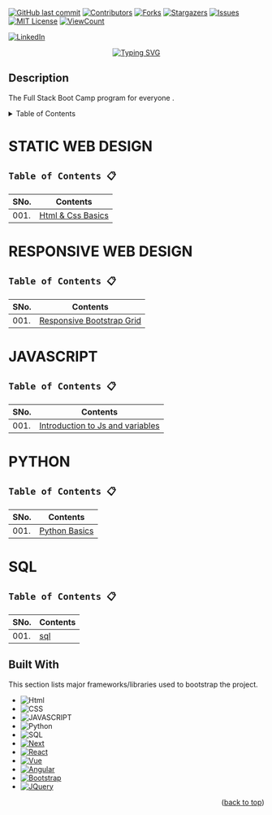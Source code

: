 <!-- PROJECT SHIELDS -->
<!--
*** I'm using markdown "reference style" links for readability.
*** Reference links are enclosed in brackets [ ] instead of parentheses ( ).
*** See the bottom of this document for the declaration of the reference variables
*** for contributors-url, forks-url, etc. This is an optional, concise syntax you may use.
*** https://www.markdownguide.org/basic-syntax/#reference-style-links
-->

[![GitHub last commit][commit-shield]][commit-url]
[![Contributors][contributors-shield]][contributors-url]
[![Forks][forks-shield]][forks-url]
[![Stargazers][stars-shield]][stars-url]
[![Issues][issues-shield]][issues-url]
[![MIT License][license-shield]][license-url]
[![ViewCount][view-shield]][view-url]

[![LinkedIn][linkedin-shield]][linkedin-url]

<p align="center"><a href="https://git.io/typing-svg"><img src="https://Full-stack-boot-camp-typing-svg.herokuapp.com?font=Fira+Code&weight=600&size=25&pause=1000&color=D0D3D4&background=000000&center=true&vCenter=true&width=435&lines=FULL+STACK+BOOT+CAMP" alt="Typing SVG" /></a>
</p>

## Description
The Full Stack Boot Camp program for everyone .

<!-- TABLE OF CONTENTS -->
<details>
  <summary>Table of Contents</summary>
  <ol>
    <li><a href="#Static-web-Design">Static-web-Design</a></li>
    <li><a href="#Responsive-web-design">Responsive-web-design</a></li>
    <li><a href="#Python">Python</a></li>
    <li><a href="#Javascript">Javascript</a></li>
  </ol>
</details>

# STATIC WEB DESIGN

## `Table of Contents 📋`
| **SNo.**  | **Contents**                              |
|-----------|-------------------------------------------|
| 001.        | [Html & Css Basics](https://github.com/gowthamdongari/Full-stack-boot-camp/blob/675fca5a52a5febb980cc790766cbee4ec634b2b/Static-web-design/1.html&css%20basics/Basics.html) |

# RESPONSIVE WEB DESIGN

## `Table of Contents 📋`
| **SNo.**  | **Contents**                              |
|-----------|-------------------------------------------|
| 001.        | [Responsive Bootstrap Grid](https://github.com/gowthamdongari/Full-stack-boot-camp/tree/master/Responsive-web-design/01.Resp-bootstrap-grid) |

# JAVASCRIPT

## `Table of Contents 📋`
| **SNo.**  | **Contents**                              |
|-----------|-------------------------------------------|
| 001.        | [Introduction to Js and variables](https://github.com/gowthamdongari/Full-stack-boot-camp/tree/master/JavaScript/01.%20Intro%20to%20JS%20%26%20variables) |

# PYTHON

## `Table of Contents 📋`
| **SNo.**  | **Contents**                              |
|-----------|-------------------------------------------|
| 001.        | [Python Basics](https://github.com/gowthamdongari/Full-stack-boot-camp/tree/master/Python) |

# SQL

## `Table of Contents 📋`
| **SNo.**  | **Contents**                              |
|-----------|-------------------------------------------|
| 001.        | [sql]() |


## Built With

This section lists  major frameworks/libraries used to bootstrap the project. 

* ![Html][Html]
* ![CSS]
* ![JAVASCRIPT]
* ![Python]
* ![SQL]
* [![Next][Next.js]][Next-url]
* [![React][React.js]][React-url]
* [![Vue][Vue.js]][Vue-url]
* [![Angular][Angular.io]][Angular-url]
* [![Bootstrap][Bootstrap.com]][Bootstrap-url]
* [![JQuery][JQuery.com]][JQuery-url]

<p align="right">(<a href="#readme-top">back to top</a>)</p>












<!-- MARKDOWN LINKS & IMAGES -->
<!-- https://www.markdownguide.org/basic-syntax/#reference-style-links -->
[contributors-shield]: https://img.shields.io/github/contributors/gowthamdongari/Full-stack-boot-camp.svg?style=for-the-badge
[contributors-url]: https://github.com/gowthamdongari/Full-stack-boot-camp/graphs/contributors
[forks-shield]: https://img.shields.io/github/forks/gowthamdongari/Full-stack-boot-camp.svg?style=for-the-badge
[forks-url]: https://github.com/gowthamdongari/Full-stack-boot-camp/network/members
[stars-shield]: https://img.shields.io/github/stars/gowthamdongari/Full-stack-boot-camp.svg?style=for-the-badge
[stars-url]: https://github.com/gowthamdongari/Full-stack-boot-camp/stargazers
[issues-shield]: https://img.shields.io/github/issues/gowthamdongari/Full-stack-boot-camp.svg?style=for-the-badge
[issues-url]: https://github.com/gowthamdongari/Full-stack-boot-camp/issues
[license-shield]: https://img.shields.io/github/license/gowthamdongari/Full-stack-boot-camp.svg?style=for-the-badge
[license-url]: https://github.com/gowthamdongari/Full-stack-boot-camp/blob/master/LICENSE.txt
[linkedin-shield]: https://img.shields.io/badge/-LinkedIn-black.svg?style=for-the-badge&logo=linkedin&colorB=555
[linkedin-url]: https://www.linkedin.com/in/gowthamdongari/
[commit-shield]: https://img.shields.io/github/last-commit/gowthamdongari/Full-stack-boot-camp.svg?style=for-the-badge
[commit-url]: https://img.shields.io/github/last-commit/gowthamdongari/Full-stack-boot-camp
[view-shield]: https://img.shields.io/github/watchers/gowthamdongari/Full-stack-boot-camp.svg?style=for-the-badge
[view-url]: https://views.whatilearened.today/views/github/gowthamdongari/Full-stack-boot-camp.svg?cache=remove


[product-screenshot]: images/screenshot.png
[Next.js]: https://img.shields.io/badge/next.js-000000?style=for-the-badge&logo=nextdotjs&logoColor=white
[Next-url]: https://nextjs.org/
[React.js]: https://img.shields.io/badge/React-20232A?style=for-the-badge&logo=react&logoColor=61DAFB
[React-url]: https://reactjs.org/
[Vue.js]: https://img.shields.io/badge/Vue.js-35495E?style=for-the-badge&logo=vuedotjs&logoColor=4FC08D
[Vue-url]: https://vuejs.org/
[Angular.io]: https://img.shields.io/badge/Angular-DD0031?style=for-the-badge&logo=angular&logoColor=white
[Angular-url]: https://angular.io/
[Svelte.dev]: https://img.shields.io/badge/Svelte-4A4A55?style=for-the-badge&logo=svelte&logoColor=FF3E00
[Svelte-url]: https://svelte.dev/
[Laravel.com]: https://img.shields.io/badge/Laravel-FF2D20?style=for-the-badge&logo=laravel&logoColor=white
[Laravel-url]: https://laravel.com
[Bootstrap.com]: https://img.shields.io/badge/Bootstrap-563D7C?style=for-the-badge&logo=bootstrap&logoColor=white
[Bootstrap-url]: https://getbootstrap.com
[JQuery.com]: https://img.shields.io/badge/jQuery-0769AD?style=for-the-badge&logo=jquery&logoColor=white
[JQuery-url]: https://jquery.com 
[Html]: https://img.shields.io/badge/-HTML-orange?style=for-the-badge&logo=HTML&logoColor=white
[SQL]: https://img.shields.io/badge/-SQL-blue?style=for-the-badge&logo=sqL&logoColor=white
[CSS]: https://img.shields.io/badge/-CSS-lightgrey?style=for-the-badge&logo=CSS3_logo_and_wordmark.svg
[JAVASCRIPT]: https://img.shields.io/badge/-JAVASCRIPT-black?style=for-the-badge&logo=sqL&logoColor=white
[Python]: https://img.shields.io/badge/-Python-yellow?style=for-the-badge&logo=sqL&logoColor=white